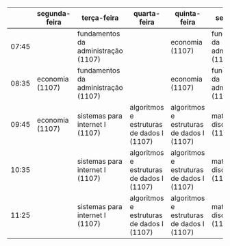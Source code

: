 |       | segunda-feira   | terça-feira                         | quarta-feira                             | quinta-feira                             | sexta-feira                         |
| ----- | --------------- | ----------------------------------- | ---------------------------------------- | ---------------------------------------- | ----------------------------------- |
| 07:45 |                 | fundamentos da administração (1107) |                                          | economia (1107)                          | fundamentos da administração (1107) |
| 08:35 | economia (1107) | fundamentos da administração (1107) |                                          | economia (1107)                          | fundamentos da administração (1107) |
| 09:45 | economia (1107) | sistemas para internet I (1107)     | algoritmos e estruturas de dados I (1107) | algoritmos e estruturas de dados I (1107) | matemática discreta (1107)          |
| 10:35 |                 | sistemas para internet I (1107)     | algoritmos e estruturas de dados I (1107) | algoritmos e estruturas de dados I (1107) | matemática discreta (1107)          |
| 11:25 |                 | sistemas para internet I (1107)     | algoritmos e estruturas de dados I (1107) | algoritmos e estruturas de dados I (1107) | matemática discreta (1107)          |